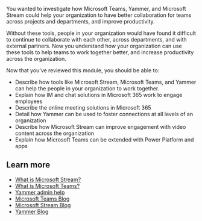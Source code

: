 You wanted to investigate how Microsoft Teams, Yammer, and Microsoft Stream could help your organization to have better collaboration for teams across projects and departments, and improve productivity.

Without these tools, people in your organization would have found it difficult to continue to collaborate with each other, across departments, and with external partners. Now you understand how your organization can use these tools to help teams to work together better, and increase productivity across the organization.

Now that you’ve reviewed this module, you should be able to:

- Describe how tools like Microsoft Stream, Microsoft Teams, and Yammer can help the people in your organization to work together.
- Explain how IM and chat solutions in Microsoft 365 work to engage employees
- Describe the online meeting solutions in Microsoft 365
- Detail how Yammer can be used to foster connections at all levels of an organization
- Describe how Microsoft Stream can improve engagement with video content across the organization
- Explain how Microsoft Teams can be extended with Power Platform and apps

## Learn more

- [What is Microsoft Stream?](https://docs.microsoft.com/stream/overview)
- [What is Microsoft Teams?](https://docs.microsoft.com/MicrosoftTeams/teams-overview)
- [Yammer admin help](https://docs.microsoft.com/yammer/yammer-landing-page)
- [Microsoft Teams Blog](https://techcommunity.microsoft.com/t5/microsoft-teams-blog/bg-p/MicrosoftTeamsBlog)
- [Microsoft Stream Blog](https://techcommunity.microsoft.com/t5/microsoft-stream-blog/bg-p/StreamBlog)
- [Yammer Blog](https://techcommunity.microsoft.com/t5/yammer-blog/bg-p/YammerBlog)
